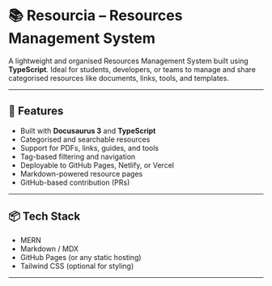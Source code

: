 # 📚 Resourcia – Resources Management System

A lightweight and organised Resources Management System built using **TypeScript**. Ideal for students, developers, or teams to manage and share categorised resources like documents, links, tools, and templates.

---

## 🚀 Features

-  Built with **Docusaurus 3** and **TypeScript**
-  Categorised and searchable resources
-  Support for PDFs, links, guides, and tools
-  Tag-based filtering and navigation
-  Deployable to GitHub Pages, Netlify, or Vercel
-  Markdown-powered resource pages
-  GitHub-based contribution (PRs)

---

## 📦 Tech Stack

- MERN
- Markdown / MDX
- GitHub Pages (or any static hosting)
- Tailwind CSS (optional for styling)

---


